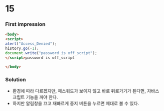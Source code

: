 # 15

### First impression
```html
<body>
<script>
alert("Access_Denied");
history.go(-1);
document.write("password is off_script");
</script>password is off_script

</body>
```

### Solution
* 환경에 따라 다르겠지만, 패스워드가 보이지 않고 바로 뒤로가기가 된다면, 자바스크립트 기능을 꺼야 한다.
* 하지만 알림창을 끄고 재빠르게 중지 버튼을 누르면 제대로 볼 수 있다.